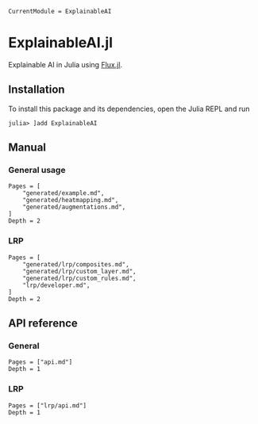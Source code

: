 ```@meta
CurrentModule = ExplainableAI
```

# ExplainableAI.jl

Explainable AI in Julia using [Flux.jl](https://fluxml.ai).

## Installation 
To install this package and its dependencies, open the Julia REPL and run 
```julia-repl
julia> ]add ExplainableAI
```

## Manual
### General usage
```@contents
Pages = [
    "generated/example.md",
    "generated/heatmapping.md",
    "generated/augmentations.md",
]
Depth = 2
```
### LRP
```@contents
Pages = [
    "generated/lrp/composites.md",
    "generated/lrp/custom_layer.md",
    "generated/lrp/custom_rules.md",
    "lrp/developer.md",
]
Depth = 2
```

## API reference
### General
```@contents
Pages = ["api.md"]
Depth = 1
```

### LRP
```@contents
Pages = ["lrp/api.md"]
Depth = 1
```